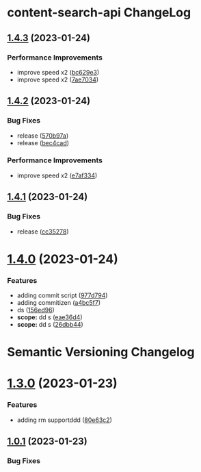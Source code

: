 # content-search-api ChangeLog

## [1.4.3](https://github.com/carlosvegaUnivision/test/compare/1.4.2...1.4.3) (2023-01-24)


### Performance Improvements

* improve speed x2 ([bc629e3](https://github.com/carlosvegaUnivision/test/commit/bc629e368621eefd3032dab1036b433b29826c7d))
* improve speed x2 ([7ae7034](https://github.com/carlosvegaUnivision/test/commit/7ae7034cb215ad41becb115ef2866ae4ffb52ab0))

## [1.4.2](https://github.com/carlosvegaUnivision/test/compare/1.4.1...1.4.2) (2023-01-24)


### Bug Fixes

* release ([570b97a](https://github.com/carlosvegaUnivision/test/commit/570b97ae8de794ec063bf670fd923542787f3353))
* release ([bec4cad](https://github.com/carlosvegaUnivision/test/commit/bec4cade302b1f3451610f39109f5353f71a941a))


### Performance Improvements

* improve speed x2 ([e7af334](https://github.com/carlosvegaUnivision/test/commit/e7af3344a3ecac67fc73dffa28d2f1b8674100bb))

## [1.4.1](https://github.com/carlosvegaUnivision/test/compare/v1.4.0...1.4.1) (2023-01-24)


### Bug Fixes

* release ([cc35278](https://github.com/carlosvegaUnivision/test/commit/cc35278a146ac76072dafaeb454e60e071164057))

# [1.4.0](https://github.com/carlosvegaUnivision/test/compare/v1.3.0...v1.4.0) (2023-01-24)


### Features

* adding commit script ([977d794](https://github.com/carlosvegaUnivision/test/commit/977d794bf5f4ad7e8d0948ecb63ed2fb9851f49a))
* adding commitizen ([a4bc5f7](https://github.com/carlosvegaUnivision/test/commit/a4bc5f7ed6ebb0a26ff851bae57e8550d7613bea))
* ds ([156ed96](https://github.com/carlosvegaUnivision/test/commit/156ed9662ab4a9481ff4325edd97b80e43710ab0))
* **scope:** dd s ([eae36d4](https://github.com/carlosvegaUnivision/test/commit/eae36d4f08ebd900c52dc28e54e56943af2ed1e9))
* **scope:** dd s ([26dbb44](https://github.com/carlosvegaUnivision/test/commit/26dbb4426b62bbc45776b78f34df12dbee48039b))

# Semantic Versioning Changelog

# [1.3.0](https://github.com/carlosvegaUnivision/test/compare/v1.2.0...v1.3.0) (2023-01-23)


### Features

* adding rm supportddd ([80e63c2](https://github.com/carlosvegaUnivision/test/commit/80e63c2d9275db856aaa863ecea1883e90174454))

## [1.0.1](https://github.com/carlosvegaUnivision/test/compare/v1.0.0...v1.0.1) (2023-01-23)


### Bug Fixes
